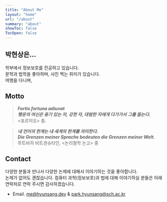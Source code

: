 ```yaml
---
title: "About Me"
layout: "home"
url: "/about"
summary: "about"
showToc: false 
TocOpen: false
---
```

## 박현상은...
학부에서 정보보호를 전공하고 있습니다.  
문학과 법학을 좋아하며, 사진 찍는 취미가 있습니다.  
여행을 다니며,

## Motto

> ***Fortis fortuna adiuvat***  
> ***행운의 여신은 용기 있는 자, 강한 자, 대범한 자에게 다가가서 그를 돕는다.***  
> <포르미오> 중.

> ***내 언어의 한계는 내 세계의 한계를 의미한다.***  
> ***Die Grenzen meiner Sprache bedeuten die Grenzen meiner Welt.***  
> 루트비히 비트겐슈타인, <논리철학 논고> 중

## Contact
다양한 분들과 만나서 다양한 논제에 대해서 이야기하는 것을 좋아합니다.  
논제가 없어도 괜찮습니다. 컴퓨터 과학(정보보호)과 법에 대해 이야기하실 분들은 아래 연락처로 연락 주시면 감사하겠습니다.

- Email. [me@hyunsang.dev](mailto:me@hyunsang.dev) & [park.hyunsang@sch.ac.kr](mailto:park.hyunsang@sch.ac.kr)
